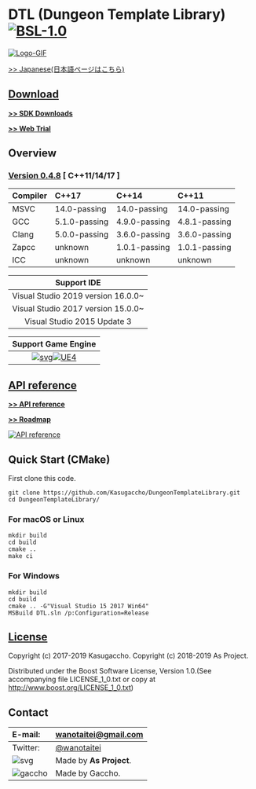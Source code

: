 # DTL (Dungeon Template Library) [![BSL-1.0](https://img.shields.io/badge/license-BSL--1.0-blue.svg)](https://github.com/Kasugaccho/DungeonTemplateLibrary/blob/master/LICENSE_1_0.txt)

[![Logo-GIF](https://kasugaccho.github.io/DungeonPicture/Picture/Logo/logo_color800_2.gif)](https://github.com/Kasugaccho/DungeonTemplateLibrary/wiki/API-reference)

[>> Japanese(日本語ページはこちら)](https://github.com/Kasugaccho/DungeonTemplateLibrary/wiki/%E3%83%9B%E3%83%BC%E3%83%A0)

## [Download](https://github.com/Kasugaccho/DungeonTemplateLibrary/releases)

[**>> SDK Downloads**](https://github.com/Kasugaccho/DungeonTemplateLibrary/releases)

[**>> Web Trial**](https://github.com/Kasugaccho/DungeonTemplateLibrary/wiki/Web-Trial)

## Overview

### [**Version 0.4.8**](https://github.com/Kasugaccho/DungeonTemplateLibrary/releases) [ C++11/14/17 ]

|Compiler|C++17|C++14|C++11|
|:---|:---|:---|:---|
|MSVC|14.0-passing|14.0-passing|14.0-passing|
|GCC|5.1.0-passing|4.9.0-passing|4.8.1-passing|
|Clang|5.0.0-passing|3.6.0-passing|3.6.0-passing|
|Zapcc|unknown|1.0.1-passing|1.0.1-passing|
|ICC|unknown|unknown|unknown|

|Support IDE|
|:---:|
|Visual Studio 2019 version 16.0.0~|
|Visual Studio 2017 version 15.0.0~|
|Visual Studio 2015 Update 3|

|Support Game Engine|
|:---:|
|[![svg](https://kasugaccho.github.io/DungeonPicture/Picture/UE4/Unreal_Engine_Horiz_Black.svg)](https://github.com/Kasugaccho/DungeonTemplateLibrary/wiki/Unreal-Engine-4)[![UE4](https://kasugaccho.github.io/DungeonPicture/Picture/UE4/drawLandscape.png)](https://github.com/Kasugaccho/DungeonTemplateLibrary/wiki/Unreal-Engine-4)|


## [API reference](https://github.com/Kasugaccho/DungeonTemplateLibrary/wiki/API-reference)

[**>> API reference**](https://github.com/Kasugaccho/DungeonTemplateLibrary/wiki/API-reference)

[**>> Roadmap**](https://github.com/Kasugaccho/DungeonTemplateLibrary/wiki/Roadmap)

[![API reference](https://Kasugaccho.github.io/DungeonPicture/Picture/3D/diamond_sqare_ai.png)](https://github.com/Kasugaccho/DungeonTemplateLibrary/wiki/API-reference)

## Quick Start (CMake)

First clone this code.

```
git clone https://github.com/Kasugaccho/DungeonTemplateLibrary.git
cd DungeonTemplateLibrary/
```

### For macOS or Linux

```
mkdir build
cd build
cmake ..
make ci
```

### For Windows

```
mkdir build
cd build
cmake .. -G"Visual Studio 15 2017 Win64"
MSBuild DTL.sln /p:Configuration=Release
```

## [License](https://github.com/Kasugaccho/DungeonTemplateLibrary/blob/master/LICENSE_1_0.txt)

Copyright (c) 2017-2019 Kasugaccho.
Copyright (c) 2018-2019 As Project.

Distributed under the Boost Software License, Version 1.0.(See accompanying file LICENSE_1_0.txt or copy at http://www.boost.org/LICENSE_1_0.txt)

## Contact

|E-mail:|wanotaitei@gmail.com|
|:---|:---|
|Twitter:|[@wanotaitei](https://twitter.com/wanotaitei)|
|![svg](https://Kasugaccho.github.io/DungeonPicture/Picture/as_logo.svg)|Made by **As Project**.|
|![gaccho](https://Kasugaccho.github.io/DungeonPicture/Picture/gaccho_icon.svg)|Made by Gaccho.|
